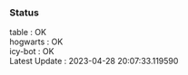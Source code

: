 ### Status


table : OK  
hogwarts : OK  
icy-bot : OK  
Latest Update : 2023-04-28 20:07:33.119590
